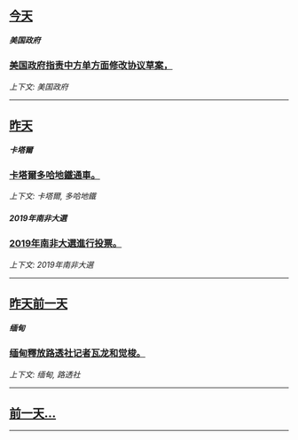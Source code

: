 

## [今天](/news/2019/05/10/index.md)

##### 美国政府
### [美国政府指责中方单方面修改协议草案， ](/news/2019/05/10/美国政府指责中方单方面修改协议草案.md)
_上下文: 美国政府_

---

## [昨天](/news/2019/05/8/index.md)

##### 卡塔爾
### [卡塔爾多哈地鐵通車。 ](/news/2019/05/8/卡塔爾多哈地鐵通車.md)
_上下文: 卡塔爾, 多哈地鐵_

##### 2019年南非大選
### [2019年南非大選進行投票。 ](/news/2019/05/8/2019年南非大選進行投票.md)
_上下文: 2019年南非大選_

---

## [昨天前一天](/news/2019/05/7/index.md)

##### 缅甸
### [缅甸釋放路透社记者瓦龙和觉梭。 ](/news/2019/05/7/缅甸釋放路透社记者瓦龙和觉梭.md)
_上下文: 缅甸, 路透社_

---

## [前一天...](/news/2019/05/6/index.md)

---

